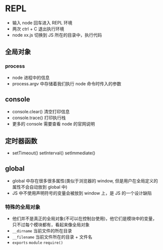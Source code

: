 # REPL

- 输入 node 回车进入 REPL 环境
- 两次 ctrl + C 退出执行环境
- node xx.js 切换到 JS 所在的目录中，执行代码

## 全局对象

### process

- node 进程中的信息
- process.argv 中存储着我们执行 node 命令时传入的参数

## console

- console.clear() 清空打印信息
- console.trace() 打印执行栈
- 更多的 console 需要查看 node 的官网说明

## 定时器函数

- setTimeout() setInterval() setImmediate()

## global

- global 中存在很多很多属性(类似于浏览器的 window, 但是用户在全局定义的属性不会自动放到 global 中)
- JS 中不使用声明符号的变量会被放到 window 上，是 JS 的一个设计缺陷

### 特殊的全局对象

- 他们并不是真正的全局对象(不可以在控制台使用)，他它们是模块中的变量，只不过每个模块都有，看起来像全局对象
- `__dirname` 当前文件的所在目录
- `__filename` 当前文件所在的目录 + 文件名
- `exports` `module` `require()`
